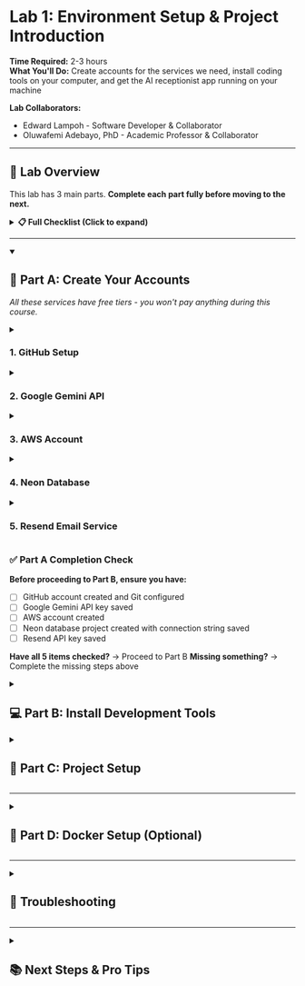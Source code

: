 # Lab 1: Environment Setup & Project Introduction

**Time Required:** 2-3 hours  
**What You'll Do:** Create accounts for the services we need, install coding tools on your computer, and get the AI receptionist app running on your machine

**Lab Collaborators:**
- Edward Lampoh - Software Developer & Collaborator
- Oluwafemi Adebayo, PhD - Academic Professor & Collaborator

---

## 🎯 Lab Overview

This lab has 3 main parts. **Complete each part fully before moving to the next.**

<details>
<summary><strong>📋 Full Checklist (Click to expand)</strong></summary>

### **Part A: Create Your Accounts**
- [ ] Create GitHub account and connect it to Git
- [ ] Sign up for Google Gemini API key
- [ ] Create AWS account (free tier)
- [ ] Sign up for Neon database
- [ ] Sign up for Resend email service

### **Part B: Install Development Tools**
- [ ] Install Node.js and npm
- [ ] Install Python 3.9+
- [ ] Install Git
- [ ] Install VS Code

### **Part C: Project Setup**
- [ ] Fork and clone repository
- [ ] Install dependencies
- [ ] Configure environment variables
- [ ] Run application locally
- [ ] Test complete flow

</details>

---

<details open>
<summary><h2>🔐 Part A: Create Your Accounts</h2></summary>

*All these services have free tiers - you won't pay anything during this course.*

<details>
<summary><h3>1. GitHub Setup</h3></summary>

**Create Account:**
1. Go to [github.com](https://github.com) and click "Sign up"
2. Use your student email if available (gets you free GitHub Pro features!)
3. Choose a professional username (you'll use this publicly)
4. Verify your email address

**Connect Git to GitHub:**

**📺 Video Tutorials by Platform:**
- **Windows:** [Git & GitHub Setup Tutorial](https://youtu.be/AdzKzlp66sQ?si=_B-0h1qM3OIV3bn5)
- **Mac:** [Git & GitHub Setup for Mac](https://www.youtube.com/watch?v=p0Js7IF17yI)
- **Linux:** [Git & GitHub Setup for Linux](https://www.youtube.com/watch?v=bc3_FL9zWWs)

**Quick Setup Commands:**
```bash
# Tell Git your name (use your real name)
git config --global user.name "Your Full Name"

# Tell Git your email (use the SAME email as your GitHub account)
git config --global user.email "your.email@example.com"
```

**Test Your Connection:**
```bash
# This should show your name and email
git config --global --list
```

**✅ Success Check:** If you see your name and email listed, you're ready to go!

</details>

<details>
<summary><h3>2. Google Gemini API</h3></summary>

**What You Need:**
- A Gmail or Google account (most people already have this!)

**Get Your AI Key:**
1. Search "google gemini api" in your browser
2. Click on the "Google AI Studio" link that appears
3. Sign in with your Google account
4. Click "Get Started"
5. Click "Get a new API key"
6. Follow the instructions to create your key
7. **Copy and save this key somewhere safe**

</details>

<details>
<summary><h3>3. AWS Account</h3></summary>

**Sign Up:**
1. Go to [aws.amazon.com](https://aws.amazon.com)
2. Click "Create a Free Account"
3. You'll need to verify your phone number and add a payment method (but you won't be charged)
4. Choose "Basic Support - Free" when asked

**Note:** We'll only use free services! This is for later when we deploy your app.

</details>

<details>
<summary><h3>4. Neon Database</h3></summary>

**Sign Up:**
1. Go to [neon.tech](https://neon.tech)
2. Click "Sign up with GitHub" (easiest option)
3. Create a new project and name it: "ai-receptionist-lab"
4. **Copy the connection string** - it looks like:
   ```
   postgresql://neondb_owner:abc123@ep-cool-name-123456.us-east-1.aws.neon.tech/neondb?sslmode=require
   ```
5. **Save this entire string** - you'll paste it into your `.env` file next

</details>

<details>
<summary><h3>5. Resend Email Service</h3></summary>

**Sign Up:**
1. Go to [resend.com](https://resend.com)
2. Sign up for a free account
3. Once logged in, get your API key from the dashboard
4. **Save this key**

</details>

### ✅ Part A Completion Check

**Before proceeding to Part B, ensure you have:**
- [ ] GitHub account created and Git configured
- [ ] Google Gemini API key saved
- [ ] AWS account created
- [ ] Neon database project created with connection string saved
- [ ] Resend API key saved

**Have all 5 items checked?** → Proceed to Part B
**Missing something?** → Complete the missing steps above

</details>

<details>
<summary><h2>💻 Part B: Install Development Tools</h2></summary>

<details>
<summary><h3>1. Node.js Installation</h3></summary>

**All Platforms:**
1. Go to [nodejs.org](https://nodejs.org)
2. Download **LTS version** (v18 or v20)
3. Install with default settings

**Verify:**
```bash
node --version
npm --version
```

</details>

<details>
<summary><h3>2. Python Installation</h3></summary>

**Windows:**
1. Go to [python.org/downloads](https://python.org/downloads)
2. Download Python 3.9 or newer
3. **Check "Add Python to PATH"** during installation

**macOS:**
```bash
brew install python@3.9
```

**Linux (Ubuntu/Debian):**
```bash
sudo apt update
sudo apt install python3 python3-pip python3-venv
```

**Verify:**
```bash
python --version  # or python3 --version
pip --version      # or pip3 --version
```

</details>

<details>
<summary><h3>3. Git Installation</h3></summary>

**Windows:**
1. Download from [git-scm.com](https://git-scm.com)
2. Install with default settings

**macOS:**
```bash
# Git usually comes pre-installed, if not:
brew install git
```

**Linux:**
```bash
sudo apt install git
```

**Verify:**
```bash
git --version
```

</details>

<details>
<summary><h3>4. Code Editor (Recommended)</h3></summary>

**Visual Studio Code:**
1. Download from [code.visualstudio.com](https://code.visualstudio.com)
2. Install helpful extensions:
   - Python
   - JavaScript ES6 code snippets
   - Prettier - Code formatter

</details>

### ✅ Part B Completion Check

**Before proceeding to Part C, ensure you have:**
- [ ] Node.js and npm installed and verified
- [ ] Python 3.9+ installed and verified
- [ ] Git installed and verified
- [ ] VS Code installed with recommended extensions

**Have all 4 items checked?** → Proceed to Part C
**Missing something?** → Complete the missing steps above

</details>

<details>
<summary><h2>🚀 Part C: Project Setup</h2></summary>

<details>
<summary><h3>1. Fork Repository</h3></summary>

**Why Fork?** You need your own copy to make changes throughout the course.

1. Go to: https://github.com/edielam/ai-solutions-lab
2. Click the **"Fork"** button (top-right corner)
3. This creates your personal copy at `https://github.com/YOUR_USERNAME/ai-solutions-lab`

</details>

<details>
<summary><h3>2. Clone Your Fork</h3></summary>

**Important:** Clone YOUR fork, not the original repository!

```bash
# Replace YOUR_USERNAME with your actual GitHub username
git clone https://github.com/YOUR_USERNAME/ai-solutions-lab.git
cd ai-solutions-lab
```

</details>

<details>
<summary><h3>3. Install Dependencies</h3></summary>

**Frontend (Next.js):**
```bash
npm install
```

**Backend (Python):**
*No backend setup needed for Lab 1 - we'll do this in later labs.*

</details>

<details>
<summary><h3>4. Environment Configuration</h3></summary>

Create `.env` file in the root directory:

```env
# Database (from Neon)
DATABASE_URL=your_neon_connection_string_here

# AI API (from Google)
GOOGLE_GENERATIVE_AI_API_KEY=your_gemini_api_key_here

# Email Service (from Resend)
RESEND_API_KEY=your_resend_api_key_here

# App Settings
NEXT_PUBLIC_APP_URL=http://localhost:3000
SECRET_KEY=change_this_to_something_secure
DEBUG=true
```

</details>

<details>
<summary><h3>5. Run the Application</h3></summary>

**Start Frontend:**
```bash
npm run dev
```

**Open Browser:**
Go to [http://localhost:3000](http://localhost:3000)

</details>

<details>
<summary><h3>6. Test the Complete Flow</h3></summary>

1. **Landing Page**: Click "TRY IT FREE - NO SIGNUP"
2. **Business Setup**: 
   - Enter business name and description
   - Choose a brand color
   - Click "Continue to Documents"
3. **Document Upload**: 
   - Skip for now or upload a sample document
   - Click "Continue"
4. **Generated URL**: 
   - Copy your unique chat URL
   - Click "Try Your AI Receptionist"
5. **Chat Interface**: 
   - Test asking questions
   - Try booking an appointment
   - Verify emails are sent (check spam folder)

</details>

### ✅ Part C Completion Check

**Before completing Lab 1, ensure you have:**
- [ ] Forked the repository to your GitHub account
- [ ] Cloned your fork to your computer
- [ ] Installed frontend dependencies
- [ ] Created `.env` file with all API keys
- [ ] Application runs at http://localhost:3000
- [ ] Free trial flow works end-to-end
- [ ] Chat interface responds to messages
- [ ] Appointment booking functions

**Have all 8 items checked?** → Lab 1 Complete! 🎉
**Missing something?** → Complete the missing steps above

</details>

---

<details>
<summary><h2>🐳 Part D: Docker Setup (Optional)</h2></summary>

**Install Docker Desktop:**
1. Go to [docker.com/get-started](https://docker.com/get-started)
2. Download for your OS
3. Install and start Docker Desktop

**Verify:**
```bash
docker --version
docker run hello-world
```

**Note:** We'll use Docker in Lab 5 for containerization

</details>

---

<details>
<summary><h2>🚨 Troubleshooting</h2></summary>

**"npm install" fails:**
- Try deleting `node_modules` and `package-lock.json`, then run `npm install` again

**Python virtual environment issues:**
- Make sure you're in the project directory
- Try `python3 -m venv venv` instead of `python -m venv venv`

**Database connection errors:**
- Verify your Neon connection string is correct
- Make sure there are no extra spaces in `.env` file

**API key not working:**
- Double-check the key is copied correctly

</details>

---

<details>
<summary><h2>📚 Next Steps & Pro Tips</h2></summary>

**Prepare for Lab 2:**
- Keep all your API keys handy
- Familiarize yourself with the chat interface
- Try uploading different business documents
- Think about how the AI decides when to book appointments

**Ready for Lab 2?** You'll integrate real AI capabilities and start tracking performance with MLflow!

**💡 Pro Tips:**
- **Save your API keys securely** - never commit them to Git
- **Use meaningful commit messages** when pushing code
- **Test thoroughly** - the free trial flow is what your users will experience

</details>
